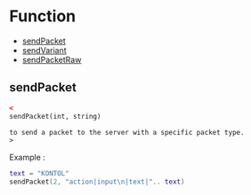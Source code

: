 # Function

* [sendPacket](#sendPacket)
* [sendVariant](#sendVariant) 
* [sendPacketRaw](#sendPacketRaw) 


## sendPacket
```xml
<
sendPacket(int, string)

to send a packet to the server with a specific packet type.
>
```

Example :
```lua
text = "KONTOL"
sendPacket(2, "action|input\n|text|".. text)
```